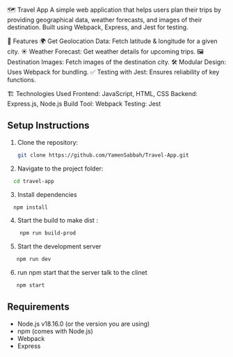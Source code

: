 🗺️ Travel App
A simple web application that helps users plan their trips by providing geographical data, weather forecasts, and images of their destination. Built using Webpack, Express, and Jest for testing.

🚀 Features
🌍 Get Geolocation Data: Fetch latitude & longitude for a given city.
☀️ Weather Forecast: Get weather details for upcoming trips.
🖼️ Destination Images: Fetch images of the destination city.
🛠 Modular Design: Uses Webpack for bundling.
✅ Testing with Jest: Ensures reliability of key functions.

🏗️ Technologies Used
Frontend: JavaScript, HTML, CSS
Backend: Express.js, Node.js
Build Tool: Webpack
Testing: Jest
## Setup Instructions
1. Clone the repository:
   ```bash
   git clone https://github.com/YamenSabbah/Travel-App.git
   ```
2. Navigate to the project folder:
```bash
  cd travel-app
``` 
3. Install dependencies
```bash
  npm install
```
4. Start the build to make dist :
```bash
    npm run build-prod
```
5. Start the development server
```bash
   npm run dev
```
6. run npm start that the server talk to the clinet 
```bash
   npm start
```
## Requirements
- Node.js v18.16.0 (or the version you are using)
- npm (comes with Node.js)
- Webpack
- Express

